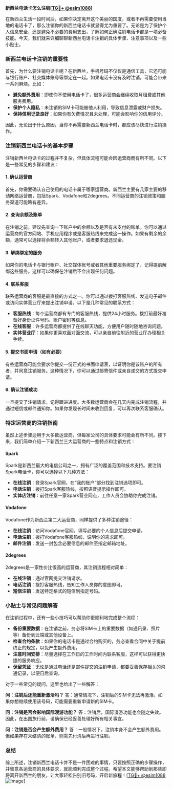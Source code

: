 **新西兰电话卡怎么注销[[TG💪+ @esim1088](https://t.me/s/esim1088)]**

在新西兰生活一段时间后，如果你决定离开这个美丽的国度，或者不再需要使用当地的电话卡了，那么注销你的新西兰电话卡就显得尤为重要了。无论是为了保护个人信息安全，还是避免不必要的费用支出，了解如何正确注销电话卡都是一项必备技能。今天，我们就来详细聊聊新西兰电话卡注销的具体步骤、注意事项以及一些小贴士。

### 新西兰电话卡注销的重要性

首先，为什么要注销电话卡呢？在新西兰，手机号码不仅仅是通信工具，它还可能与银行账户、社交媒体账号等绑定在一起。如果电话卡没有及时注销，可能会带来一系列麻烦。比如：

- **避免额外费用**：即使你不使用电话卡了，很多运营商会继续收取月租费或其他服务费用。
- **保护个人隐私**：未注销的SIM卡可能被他人利用，导致信息泄露或财产损失。
- **保持信用记录良好**：如果你有欠费情况且未处理，可能会影响你的信用评分。

因此，无论出于什么原因，当你不再需要新西兰电话卡时，都应该尽快进行注销操作。

### 注销新西兰电话卡的基本步骤

注销新西兰电话卡的过程并不复杂，但具体流程可能会因运营商而有所不同。以下是一些常见的步骤和建议：

#### 1. 确认运营商

首先，你需要确认自己使用的电话卡属于哪家运营商。新西兰主要有几家主要的移动网络运营商，包括Spark、Vodafone和2degrees。不同运营商的注销政策和服务渠道可能略有差异。

#### 2. 查询余额及账单

在注销之前，建议先查询一下账户中的余额以及是否有未支付的账单。你可以通过运营商的官方网站、手机应用程序或是客服热线来完成这一操作。如果有剩余的余额，通常可以选择将余额转入其他账户，或者要求退还现金。

#### 3. 解绑绑定的服务

如果你的电话卡与银行账户、社交媒体账号或者其他重要服务绑定了，记得提前解绑这些服务。这样可以确保在注销后不会出现任何问题。

#### 4. 联系客服

联系运营商的客服是最直接的方式之一。你可以通过拨打客服热线、发送电子邮件或访问实体营业厅来提出注销申请。以下是几种常见的联系方式：

- **客服热线**：每个运营商都有专门的客服热线，提供24小时服务。拨打前最好准备好身份证件号码、账户密码等信息。
- **在线客服**：许多运营商都提供了在线聊天功能，方便用户随时随地咨询问题。
- **实体营业厅**：如果你更喜欢面对面交流，可以亲自前往附近的营业厅办理相关手续。

#### 5. 提交书面申请（如有必要）

有些运营商可能会要求你提交一份正式的书面申请表，以证明你是该账户的所有者，并同意注销服务。这种情况下，你可以通过邮寄信件或亲自递交的方式提交申请。

#### 6. 确认注销成功

一旦提交了注销请求，记得跟进进度。大多数运营商会在几天内完成注销流程，并通过短信或邮件通知你。如果你发现长时间未收到回复，可以再次联系客服确认。

### 特定运营商的注销指南

虽然上述步骤适用于大多数运营商，但每家公司的具体要求可能会有所不同。接下来，我们简单介绍一下新西兰三大运营商的一些特点和注销方式：

#### Spark

Spark是新西兰最大的电信公司之一，拥有广泛的覆盖范围和技术支持。要注销Spark电话卡，你可以选择以下几种方法：

- **在线注销**：登录Spark官网，在“我的账户”部分找到注销选项即可。
- **电话注销**：拨打Spark客服热线，按照语音提示操作即可。
- **实体店注销**：前往任意一家Spark营业网点，工作人员会协助你完成注销。

#### Vodafone

Vodafone作为新西兰第二大运营商，同样提供了多种注销途径：

- **在线注销**：访问Vodafone官网，填写必要的个人信息后提交申请。
- **电话注销**：拨打Vodafone客服热线，说明你的需求即可。
- **邮件注销**：发送一封包含必要信息的邮件至指定邮箱地址。

#### 2degrees

2degrees是一家性价比很高的运营商，其注销流程相对简单：

- **在线注销**：通过官网提交注销请求。
- **电话注销**：拨打客服热线，告知工作人员你的意图即可。
- **短信注销**：发送特定格式的短信到指定号码。

### 小贴士与常见问题解答

在注销过程中，还有一些小技巧可以帮助你更顺利地完成整个流程：

- **备份重要数据**：在注销之前，务必将SIM卡上的重要数据（如通讯录、照片等）备份到云端或其他设备上。
- **检查合约条款**：如果你的电话卡是通过合约购买的，务必查看合同中关于提前终止的规定，以免产生额外费用。
- **注意时间安排**：尽量选择在工作日的工作时间内联系客服，这样可以获得更快捷的服务响应。
- **保留凭证**：无论是通过电话还是邮件提交的注销申请，都要妥善保存相关的沟通记录，以便日后查询。

对于一些常见的疑问，这里也给出了一些解答：

**问：注销后还能重新激活吗？**
答：通常情况下，注销后的SIM卡无法再激活。如果你想继续使用该号码，可能需要重新申请新的SIM卡。

**问：注销是否会影响国际漫游功能？**
答：注销后，国际漫游功能也会随之失效。因此，在出国旅行前，请确保已经妥善处理好所有相关事宜。

**问：注销是否会产生额外费用？**
答：一般情况下，注销本身不会产生额外费用。但如果存在未结清的账单，则需先付清后再进行注销。

### 总结

综上所述，注销新西兰电话卡并不是一件困难的事情，只要按照正确的步骤操作，并留意各运营商的具体要求，就能顺利完成整个过程。希望本文能够帮助到那些即将离开新西兰的朋友，让大家轻松告别旧号码，开启新旅程！[[TG💪+ @esim1088](https://t.me/s/esim1088) ![Image](https://i.postimg.cc/4NQfJmqS/Snipaste-2025-05-13-00-14-12.png)]